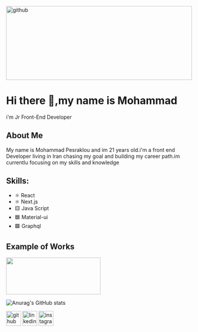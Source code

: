 
<img src='https://user-images.githubusercontent.com/102437630/212471856-ba9038ce-2f5a-4646-9658-74b857d25367.png' alt='github' height='200' width='100%'>

# Hi there 👋,my name is Mohammad
i'm Jr Front-End Developer

## About Me

My name is Mohammad Pesraklou and im 21 years old.i'm a front end Developer living in Iran chasing my goal and building my career path.im currentlu focusing on my skills and knowledge

## Skills: 
* ⚛️ React
* ⚛️ Next.js
* 🟨 Java Script
* 🟦 Material-ui
* 🟪 Graphql

## Example of Works

<img src="![adminPic](https://user-images.githubusercontent.com/102437630/212402535-e8ce9b9b-cb99-4db4-8652-b75e1e366a1b.png)" width="256" height="100"/>

![Anurag's GitHub stats](https://github-readme-stats.vercel.app/api?username=mohammad-pesaraklou&show_icons=true&theme=tokyonight)


[<img src='https://cdn.jsdelivr.net/npm/simple-icons@3.0.1/icons/github.svg' alt='github' height='40'>](https://github.com/https://github.com/Mohammad-pesaraklou) 
[<img src='https://cdn.jsdelivr.net/npm/simple-icons@3.0.1/icons/linkedin.svg' alt='linkedin' height='40'>](https://www.linkedin.com/in/www.linkedin.com/in/mahammad-pesraklou-jfd/) 
[<img src='https://cdn.jsdelivr.net/npm/simple-icons@3.0.1/icons/instagram.svg' alt='instagram' height='40'>](https://www.instagram.com/https://www.instagram.com/._mhwmd6/)  

